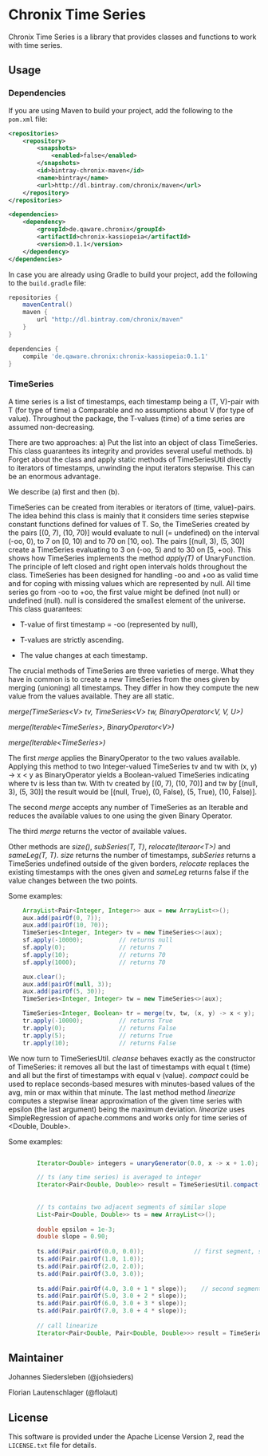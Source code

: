 # Chronix Time Series
Chronix Time Series is a library that provides classes and functions to work with time series.

## Usage

### Dependencies

If you are using Maven to build your project, add the following to the `pom.xml` file:
```xml
<repositories>
    <repository>
        <snapshots>
            <enabled>false</enabled>
        </snapshots>
        <id>bintray-chronix-maven</id>
        <name>bintray</name>
        <url>http://dl.bintray.com/chronix/maven</url>
    </repository>
</repositories>

<dependencies>
    <dependency>
        <groupId>de.qaware.chronix</groupId>
        <artifactId>chronix-kassiopeia</artifactId>
        <version>0.1.1</version>
    </dependency>
</dependencies>
```

In case you are already using Gradle to build your project, add the following to the `build.gradle` file:
```groovy
repositories {
    mavenCentral()
    maven { 
        url "http://dl.bintray.com/chronix/maven" 
    }
}

dependencies {
	compile 'de.qaware.chronix:chronix-kassiopeia:0.1.1'
}
```

### TimeSeries

A time series is a list of timestamps, each timestamp being a (T, V)-pair
with T (for type of time) a Comparable and no assumptions about V (for type of value). Throughout the package,
the T-values (time) of a time series are assumed non-decreasing.

There are two approaches:
a) Put the list into an object of class TimeSeries. This class guarantees its integrity and provides several useful methods.
b) Forget about the class and apply static methods of TimeSeriesUtil directly to iterators of timestamps, 
   unwinding the input iterators stepwise. This can be an enormous advantage. 

We describe (a) first and then (b).

TimeSeries can be created from iterables or iterators of (time, value)-pairs.
The idea behind this class is mainly that it considers time series stepwise constant functions defined for values of T.
So, the TimeSeries created by the pairs [(0, 7), (10, 70)] would evaluate to null (= undefined) on the interval 
(-oo, 0), to 7 on [0, 10) and to 70 on [10, oo). The pairs [(null, 3), (5, 30)] create a TimeSeries evaluating to 3 
on (-oo, 5) and to 30 on [5, +oo). This shows how TimeSeries implements the method *apply(T)* of UnaryFunction.
The principle of left closed and right open intervals holds throughout the class.
TimeSeries has been designed for handling -oo and +oo as valid time and for coping with missing values
which are represented by null. All time series go from -oo to +oo, the first value
might be defined (not null) or undefined (null). null is considered the smallest element of the universe.
This class guarantees:

 * T-value of first timestamp =  -oo (represented by null),

 * T-values are strictly ascending.

 * The value changes at each timestamp.

The crucial methods of TimeSeries are three varieties of merge. What they have in common is to
create a new TimeSeries from the ones given by merging (unioning) all timestamps. They differ in how they compute
the new value from the values available. They are all static.

*merge(TimeSeries\<V\> tv, TimeSeries\<V\> tw, BinaryOperator\<V, V, U\>)*

*merge(Iterable\<TimeSeries\>, BinaryOperator\<V\>)*

*merge(Iterable\<TimeSeries\>)*

The first *merge* applies the BinaryOperator to the two values available. Applying
this method to two Integer-valued TimeSeries tv and tw with (x, y) -> x < y as BinaryOperator yields
a Boolean-valued TimeSeries indicating where tv is less than tw. With tv created by
[(0, 7), (10, 70)] and tw by [(null, 3), (5, 30)] the result would be
[(null, True), (0, False), (5, True), (10, False)].

The second *merge* accepts any number of TimeSeries as an Iterable and reduces the available values
to one using the given Binary Operator.

The third *merge* returns the vector of available values.

Other methods are *size()*, *subSeries(T, T)*, *relocate(Iteraor\<T\>)* and *sameLeg(T, T)*.
*size* returns the number of timestamps, *subSeries* returns a TimeSeries undefined outside of the given borders, 
*relocate* replaces the existing timestamps with the ones given and
*sameLeg* returns false if the value changes between the two points. 

Some examples:
```java
	ArrayList<Pair<Integer, Integer>> aux = new ArrayList<>();
	aux.add(pairOf(0, 7));
	aux.add(pairOf(10, 70));
	TimeSeries<Integer, Integer> tv = new TimeSeries<>(aux);
	sf.apply(-10000);          // returns null
	sf.apply(0);               // returns 7
	sf.apply(10);              // returns 70
	sf.apply(1000);            // returns 70

	aux.clear();
	aux.add(pairOf(null, 3));
	aux.add(pairOf(5, 30));
	TimeSeries<Integer, Integer> tw = new TimeSeries<>(aux);

	TimeSeries<Integer, Boolean> tr = merge(tv, tw, (x, y) -> x < y);
	tr.apply(-10000);          // returns True
	tr.apply(0);               // returns False
	tr.apply(5);               // returns True
	tr.apply(10);              // returns False
```

We now turn to TimeSeriesUtil. *cleanse* behaves exactly as the constructor of TimeSeries: it removes all but the last
of timestamps with equal t (time) and all but the first of timestamps with equal v (value). *compact* could be used to
replace seconds-based mesures with minutes-based values of the avg, min or max within that minute. 
The last method method *linearize* computes a stepwise linear approximation of the given time series with epsilon 
(the last argument) being the maximum deviation. *linearize* uses SimpleRegression of apache.commons and works only 
for time series of <Double, Double>.

Some examples:
```java

		Iterator<Double> integers = unaryGenerator(0.0, x -> x + 1.0);   // the integers

        // ts (any time series) is averaged to integer 
        Iterator<Pair<Double, Double>> result = TimeSeriesUtil.compact(ts.iterator(), integers, avg);
        
        
        // ts contains two adjacent segments of similar slope
        List<Pair<Double, Double>> ts = new ArrayList<>();
        
        double epsilon = 1e-3;
        double slope = 0.90;
        
        ts.add(Pair.pairOf(0.0, 0.0));              // first segment, slope = 1.0
        ts.add(Pair.pairOf(1.0, 1.0));
        ts.add(Pair.pairOf(2.0, 2.0));
        ts.add(Pair.pairOf(3.0, 3.0));
        
        ts.add(Pair.pairOf(4.0, 3.0 + 1 * slope));    // second segment, slope = slope
        ts.add(Pair.pairOf(5.0, 3.0 + 2 * slope));
        ts.add(Pair.pairOf(6.0, 3.0 + 3 * slope));
        ts.add(Pair.pairOf(7.0, 3.0 + 4 * slope));
        
        // call linearize
        Iterator<Pair<Double, Pair<Double, Double>>> result = TimeSeriesUtil.linearize(ts.iterator(), epsilon);
```
## Maintainer

Johannes Siedersleben (@johsieders)

Florian Lautenschlager (@flolaut)

## License

This software is provided under the Apache License Version 2, read the `LICENSE.txt` file for details.
